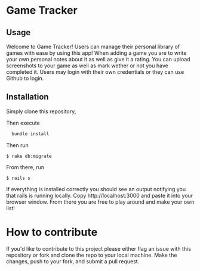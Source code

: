 # Game Tracker

## Usage
Welcome to Game Tracker! Users can manage their personal library of games with ease by using this app! When adding a game you are to write your own personal notes about it as well as give it a rating. You can upload screenshots to your game as well as mark wether or not you have completed it. Users may login with their own credentials or they can use Github to login.

## Installation
Simply clone this repository,

Then execute

```ruby
  bundle install
```
Then run

    $ rake db:migrate

From there, run

    $ rails s

If everything is installed correctly you should see an output notifying you that rails is running locally. Copy http://localhost:3000 and paste it into your browser window. From there you are free to play around and make your own list!


# How to contribute

If you'd like to contribute to this project please either flag an issue with this repository or fork and clone the repo to your local machine. Make the changes, push to your fork, and submit a pull request. 
